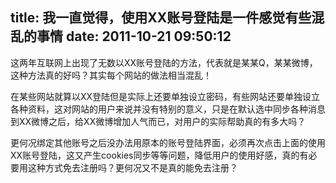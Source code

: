 title: 我一直觉得，使用XX账号登陆是一件感觉有些混乱的事情
date: 2011-10-21 09:50:12
---

这两年互联网上出现了无数以XX账号登陆的方法，代表就是某某Q，某某微博，这种方法真的好吗？其实每个网站的做法相当混乱！

在某些网站就算以XX登陆但是实际上还要单独设立密码，有些网站还要单独设立各种资料，这对网站的用户来说并没有特别的意义，只是在默认选中同步各种消息到XX微博之后，给XX微博增加人气而已，对用户的实际帮助真的有多大吗？

更何况绑定其他账号之后没办法用原本的账号登陆界面，必须再次点击上面的使用XX账号登陆，这又产生cookies同步等等问题，降低用户的使用好感，真的有必要用这种方式免去注册吗？更何况又不是真的能免去注册？